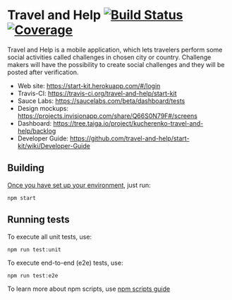 Travel and Help [![Build Status](https://travis-ci.org/travel-and-help/start-kit.svg?branch=master)](https://travis-ci.org/travel-and-help/start-kit) [![Coverage](https://codecov.io/github/travel-and-help/start-kit/coverage.svg?branch=master)](https://codecov.io/github/travel-and-help/start-kit?branch=master)
=========
Travel and Help is a mobile application, which lets travelers perform some social activities called challenges in chosen city or country. Challenge makers will have the possibility to create social challenges and they will be posted after verification.

* Web site: https://start-kit.herokuapp.com/#/login
* Travis-CI: https://travis-ci.org/travel-and-help/start-kit
* Sauce Labs: https://saucelabs.com/beta/dashboard/tests
* Design mockups: https://projects.invisionapp.com/share/Q66S0N79F#/screens
* Dashboard: https://tree.taiga.io/project/kucherenko-travel-and-help/backlog
* Developer Guide: https://github.com/travel-and-help/start-kit/wiki/Developer-Guide

Building
---------
[Once you have set up your environment](https://github.com/travel-and-help/start-kit/wiki/Developer-Guide), just run:

    npm start

Running tests
-------------
To execute all unit tests, use:

    npm run test:unit

To execute end-to-end (e2e) tests, use:

    npm run test:e2e

To learn more about npm scripts, use [npm scripts guide](https://docs.npmjs.com/misc/scripts)
